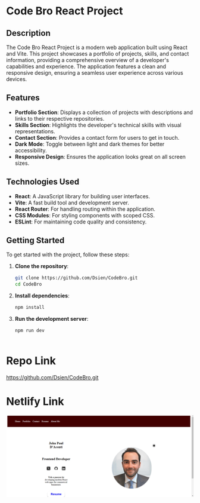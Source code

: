 # Code Bro React Project
## Description

The Code Bro React Project is a modern web application built using React and Vite. This project showcases a portfolio of projects, skills, and contact information, providing a comprehensive overview of a developer's capabilities and experience. The application features a clean and responsive design, ensuring a seamless user experience across various devices.

## Features

- **Portfolio Section**: Displays a collection of projects with descriptions and links to their respective repositories.
- **Skills Section**: Highlights the developer's technical skills with visual representations.
- **Contact Section**: Provides a contact form for users to get in touch.
- **Dark Mode**: Toggle between light and dark themes for better accessibility.
- **Responsive Design**: Ensures the application looks great on all screen sizes.

## Technologies Used

- **React**: A JavaScript library for building user interfaces.
- **Vite**: A fast build tool and development server.
- **React Router**: For handling routing within the application.
- **CSS Modules**: For styling components with scoped CSS.
- **ESLint**: For maintaining code quality and consistency.

## Getting Started

To get started with the project, follow these steps:

1. **Clone the repository**:
    ```sh
    git clone https://github.com/Dsien/CodeBro.git
    cd CodeBro
    ```

2. **Install dependencies**:
    ```sh
    npm install
    ```

3. **Run the development server**:
    ```sh
    npm run dev



# Repo Link
https://github.com/Dsien/CodeBro.git

# Netlify Link




![alt text](image.png)